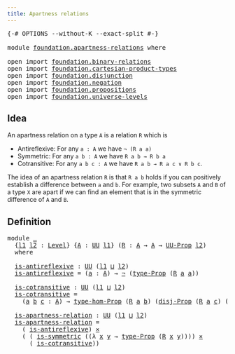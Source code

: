 ```yaml
---
title: Apartness relations
---
```


<pre class="Agda"><a id="45" class="Symbol">{-#</a> <a id="49" class="Keyword">OPTIONS</a> <a id="57" class="Pragma">--without-K</a> <a id="69" class="Pragma">--exact-split</a> <a id="83" class="Symbol">#-}</a>

<a id="88" class="Keyword">module</a> <a id="95" href="foundation.apartness-relations.html" class="Module">foundation.apartness-relations</a> <a id="126" class="Keyword">where</a>

<a id="133" class="Keyword">open</a> <a id="138" class="Keyword">import</a> <a id="145" href="foundation.binary-relations.html" class="Module">foundation.binary-relations</a>
<a id="173" class="Keyword">open</a> <a id="178" class="Keyword">import</a> <a id="185" href="foundation.cartesian-product-types.html" class="Module">foundation.cartesian-product-types</a>
<a id="220" class="Keyword">open</a> <a id="225" class="Keyword">import</a> <a id="232" href="foundation.disjunction.html" class="Module">foundation.disjunction</a>
<a id="255" class="Keyword">open</a> <a id="260" class="Keyword">import</a> <a id="267" href="foundation.negation.html" class="Module">foundation.negation</a>
<a id="287" class="Keyword">open</a> <a id="292" class="Keyword">import</a> <a id="299" href="foundation.propositions.html" class="Module">foundation.propositions</a>
<a id="323" class="Keyword">open</a> <a id="328" class="Keyword">import</a> <a id="335" href="foundation.universe-levels.html" class="Module">foundation.universe-levels</a>
</pre>
## Idea

An apartness relation on a type `A` is a relation `R` which is

  - Antireflexive: For any `a : A` we have `¬ (R a a)`
  - Symmetric: For any `a b : A` we have `R a b → R b a`
  - Cotransitive: For any `a b c : A` we have `R a b → R a c ∨ R b c`.

The idea of an apartness relation `R` is that `R a b` holds if you can positively establish a difference between `a` and `b`. For example, two subsets `A` and `B` of a type `X` are apart if we can find an element that is in the symmetric difference of `A` and `B`.

## Definition

<pre class="Agda"><a id="913" class="Keyword">module</a> <a id="920" href="foundation.apartness-relations.html#920" class="Module">_</a>
  <a id="924" class="Symbol">{</a><a id="925" href="foundation.apartness-relations.html#925" class="Bound">l1</a> <a id="928" href="foundation.apartness-relations.html#928" class="Bound">l2</a> <a id="931" class="Symbol">:</a> <a id="933" href="Agda.Primitive.html#597" class="Postulate">Level</a><a id="938" class="Symbol">}</a> <a id="940" class="Symbol">{</a><a id="941" href="foundation.apartness-relations.html#941" class="Bound">A</a> <a id="943" class="Symbol">:</a> <a id="945" href="foundation-core.universe-levels.html#235" class="Primitive">UU</a> <a id="948" href="foundation.apartness-relations.html#925" class="Bound">l1</a><a id="950" class="Symbol">}</a> <a id="952" class="Symbol">(</a><a id="953" href="foundation.apartness-relations.html#953" class="Bound">R</a> <a id="955" class="Symbol">:</a> <a id="957" href="foundation.apartness-relations.html#941" class="Bound">A</a> <a id="959" class="Symbol">→</a> <a id="961" href="foundation.apartness-relations.html#941" class="Bound">A</a> <a id="963" class="Symbol">→</a> <a id="965" href="foundation-core.propositions.html#1393" class="Function">UU-Prop</a> <a id="973" href="foundation.apartness-relations.html#928" class="Bound">l2</a><a id="975" class="Symbol">)</a>
  <a id="979" class="Keyword">where</a>

  <a id="988" href="foundation.apartness-relations.html#988" class="Function">is-antireflexive</a> <a id="1005" class="Symbol">:</a> <a id="1007" href="foundation-core.universe-levels.html#235" class="Primitive">UU</a> <a id="1010" class="Symbol">(</a><a id="1011" href="foundation.apartness-relations.html#925" class="Bound">l1</a> <a id="1014" href="Agda.Primitive.html#810" class="Primitive Operator">⊔</a> <a id="1016" href="foundation.apartness-relations.html#928" class="Bound">l2</a><a id="1018" class="Symbol">)</a>
  <a id="1022" href="foundation.apartness-relations.html#988" class="Function">is-antireflexive</a> <a id="1039" class="Symbol">=</a> <a id="1041" class="Symbol">(</a><a id="1042" href="foundation.apartness-relations.html#1042" class="Bound">a</a> <a id="1044" class="Symbol">:</a> <a id="1046" href="foundation.apartness-relations.html#941" class="Bound">A</a><a id="1047" class="Symbol">)</a> <a id="1049" class="Symbol">→</a> <a id="1051" href="foundation-core.negation.html#465" class="Function">¬</a> <a id="1053" class="Symbol">(</a><a id="1054" href="foundation-core.propositions.html#1495" class="Function">type-Prop</a> <a id="1064" class="Symbol">(</a><a id="1065" href="foundation.apartness-relations.html#953" class="Bound">R</a> <a id="1067" href="foundation.apartness-relations.html#1042" class="Bound">a</a> <a id="1069" href="foundation.apartness-relations.html#1042" class="Bound">a</a><a id="1070" class="Symbol">))</a>

  <a id="1076" href="foundation.apartness-relations.html#1076" class="Function">is-cotransitive</a> <a id="1092" class="Symbol">:</a> <a id="1094" href="foundation-core.universe-levels.html#235" class="Primitive">UU</a> <a id="1097" class="Symbol">(</a><a id="1098" href="foundation.apartness-relations.html#925" class="Bound">l1</a> <a id="1101" href="Agda.Primitive.html#810" class="Primitive Operator">⊔</a> <a id="1103" href="foundation.apartness-relations.html#928" class="Bound">l2</a><a id="1105" class="Symbol">)</a>
  <a id="1109" href="foundation.apartness-relations.html#1076" class="Function">is-cotransitive</a> <a id="1125" class="Symbol">=</a>
    <a id="1131" class="Symbol">(</a><a id="1132" href="foundation.apartness-relations.html#1132" class="Bound">a</a> <a id="1134" href="foundation.apartness-relations.html#1134" class="Bound">b</a> <a id="1136" href="foundation.apartness-relations.html#1136" class="Bound">c</a> <a id="1138" class="Symbol">:</a> <a id="1140" href="foundation.apartness-relations.html#941" class="Bound">A</a><a id="1141" class="Symbol">)</a> <a id="1143" class="Symbol">→</a> <a id="1145" href="foundation-core.propositions.html#8476" class="Function">type-hom-Prop</a> <a id="1159" class="Symbol">(</a><a id="1160" href="foundation.apartness-relations.html#953" class="Bound">R</a> <a id="1162" href="foundation.apartness-relations.html#1132" class="Bound">a</a> <a id="1164" href="foundation.apartness-relations.html#1134" class="Bound">b</a><a id="1165" class="Symbol">)</a> <a id="1167" class="Symbol">(</a><a id="1168" href="foundation.disjunction.html#1145" class="Function">disj-Prop</a> <a id="1178" class="Symbol">(</a><a id="1179" href="foundation.apartness-relations.html#953" class="Bound">R</a> <a id="1181" href="foundation.apartness-relations.html#1132" class="Bound">a</a> <a id="1183" href="foundation.apartness-relations.html#1136" class="Bound">c</a><a id="1184" class="Symbol">)</a> <a id="1186" class="Symbol">(</a><a id="1187" href="foundation.apartness-relations.html#953" class="Bound">R</a> <a id="1189" href="foundation.apartness-relations.html#1134" class="Bound">b</a> <a id="1191" href="foundation.apartness-relations.html#1136" class="Bound">c</a><a id="1192" class="Symbol">))</a>

  <a id="1198" href="foundation.apartness-relations.html#1198" class="Function">is-apartness-relation</a> <a id="1220" class="Symbol">:</a> <a id="1222" href="foundation-core.universe-levels.html#235" class="Primitive">UU</a> <a id="1225" class="Symbol">(</a><a id="1226" href="foundation.apartness-relations.html#925" class="Bound">l1</a> <a id="1229" href="Agda.Primitive.html#810" class="Primitive Operator">⊔</a> <a id="1231" href="foundation.apartness-relations.html#928" class="Bound">l2</a><a id="1233" class="Symbol">)</a>
  <a id="1237" href="foundation.apartness-relations.html#1198" class="Function">is-apartness-relation</a> <a id="1259" class="Symbol">=</a>
    <a id="1265" class="Symbol">(</a> <a id="1267" href="foundation.apartness-relations.html#988" class="Function">is-antireflexive</a><a id="1283" class="Symbol">)</a> <a id="1285" href="foundation-core.cartesian-product-types.html#590" class="Function Operator">×</a>
    <a id="1291" class="Symbol">(</a> <a id="1293" class="Symbol">(</a> <a id="1295" href="foundation.binary-relations.html#1348" class="Function">is-symmetric</a> <a id="1308" class="Symbol">((λ</a> <a id="1312" href="foundation.apartness-relations.html#1312" class="Bound">x</a> <a id="1314" href="foundation.apartness-relations.html#1314" class="Bound">y</a> <a id="1316" class="Symbol">→</a> <a id="1318" href="foundation-core.propositions.html#1495" class="Function">type-Prop</a> <a id="1328" class="Symbol">(</a><a id="1329" href="foundation.apartness-relations.html#953" class="Bound">R</a> <a id="1331" href="foundation.apartness-relations.html#1312" class="Bound">x</a> <a id="1333" href="foundation.apartness-relations.html#1314" class="Bound">y</a><a id="1334" class="Symbol">))))</a> <a id="1339" href="foundation-core.cartesian-product-types.html#590" class="Function Operator">×</a>
      <a id="1347" class="Symbol">(</a> <a id="1349" href="foundation.apartness-relations.html#1076" class="Function">is-cotransitive</a><a id="1364" class="Symbol">))</a>
</pre>